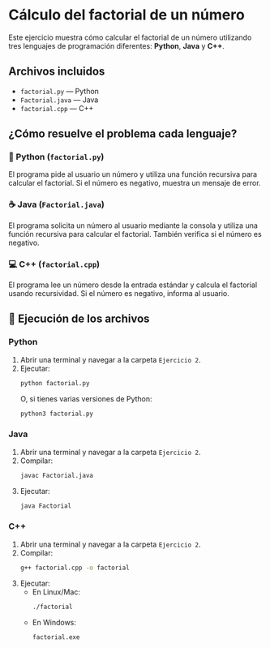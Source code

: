 # Cálculo del factorial de un número

Este ejercicio muestra cómo calcular el factorial de un número utilizando tres lenguajes de programación diferentes: **Python**, **Java** y **C++**.

## Archivos incluidos
- `factorial.py` — Python
- `Factorial.java` — Java
- `factorial.cpp` — C++

## ¿Cómo resuelve el problema cada lenguaje?

### 🐍 Python (`factorial.py`)
El programa pide al usuario un número y utiliza una función recursiva para calcular el factorial. Si el número es negativo, muestra un mensaje de error.

### ☕ Java (`Factorial.java`)
El programa solicita un número al usuario mediante la consola y utiliza una función recursiva para calcular el factorial. También verifica si el número es negativo.

### 💻 C++ (`factorial.cpp`)
El programa lee un número desde la entrada estándar y calcula el factorial usando recursividad. Si el número es negativo, informa al usuario.

## 🚀 Ejecución de los archivos

### Python
1. Abrir una terminal y navegar a la carpeta `Ejercicio 2`.
2. Ejecutar:
   ```bash
   python factorial.py
   ```
   O, si tienes varias versiones de Python:
   ```bash
   python3 factorial.py
   ```

### Java
1. Abrir una terminal y navegar a la carpeta `Ejercicio 2`.
2. Compilar:
   ```bash
   javac Factorial.java
   ```
3. Ejecutar:
   ```bash
   java Factorial
   ```

### C++
1. Abrir una terminal y navegar a la carpeta `Ejercicio 2`.
2. Compilar:
   ```bash
   g++ factorial.cpp -o factorial
   ```
3. Ejecutar:
   - En Linux/Mac:
     ```bash
     ./factorial
     ```
   - En Windows:
     ```bash
     factorial.exe
     ``` 